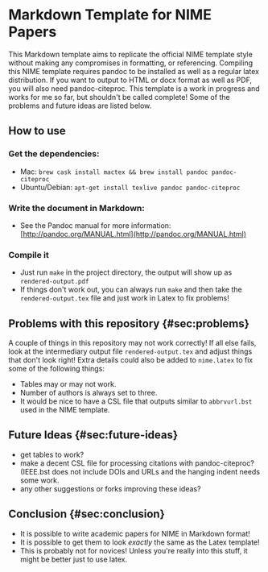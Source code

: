 # Markdown Template for NIME Papers

This Markdown template aims to replicate the official NIME template
style without making any compromises in formatting, or referencing.
Compiling this NIME template requires pandoc to be installed as well
as a regular latex distribution. If you want to output to HTML or docx
format as well as PDF, you will also need pandoc-citeproc. This
template is a work in progress and works for me so far, but shouldn't
be called complete! Some of the problems and future ideas are listed
below.
 
## How to use

### Get the dependencies:

- Mac: `brew cask install mactex && brew install pandoc pandoc-citeproc`
- Ubuntu/Debian: `apt-get install texlive pandoc pandoc-citeproc`

### Write the document in Markdown:

- See the Pandoc manual for more information:
  [http://pandoc.org/MANUAL.html](http://pandoc.org/MANUAL.html)

### Compile it

- Just run `make` in the project directory, the output will show up as
  `rendered-output.pdf`
- If things don't work out, you can always run `make` and then take
  the `rendered-output.tex` file and just work in Latex to fix problems!


## Problems with this repository {#sec:problems}

A couple of things in this repository may not work correctly! If all else
fails, look at the intermediary output file `rendered-output.tex` and
adjust things that don't look right! Extra details could also be added
to `nime.latex` to fix some of the following things:

- Tables may or may not work.
- Number of authors is always set to three.
- It would be nice to have a CSL file that outputs similar to
  `abbrvurl.bst` used in the NIME template.
  
## Future Ideas {#sec:future-ideas}

- get tables to work?
- make a decent CSL file for processing citations with
  pandoc-citeproc? (IEEE.bst does not include DOIs and URLs and the
  hanging indent needs some work.
- any other suggestions or forks improving these ideas? 

## Conclusion {#sec:conclusion}

- It is possible to write academic papers for NIME in Markdown format!
- It is possible to get them to look _exactly_ the same as the Latex
  template!
- This is probably not for novices! Unless you're really into this
  stuff, it might be better just to use latex.
